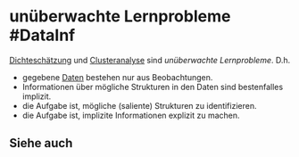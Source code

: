 # unüberwachte Lernprobleme #DataInf
[Dichteschätzung](Datenzentrierte%20Informatik/Definitionen/Dichtesch%C3%A4tzung.md) und [Clusteranalyse](Datenzentrierte%20Informatik/Definitionen/Clusteranalyse.md) sind *unüberwachte Lernprobleme*. D.h.
- gegebene [Daten](Datenzentrierte%20Informatik/Definitionen/Daten.md) bestehen nur aus Beobachtungen.
- Informationen über mögliche Strukturen in den Daten sind bestenfalles implizit.
- die Aufgabe ist, mögliche (saliente) Strukturen zu identifizieren.
- die Aufgabe ist, implizite Informationen explizit zu machen.
## Siehe auch